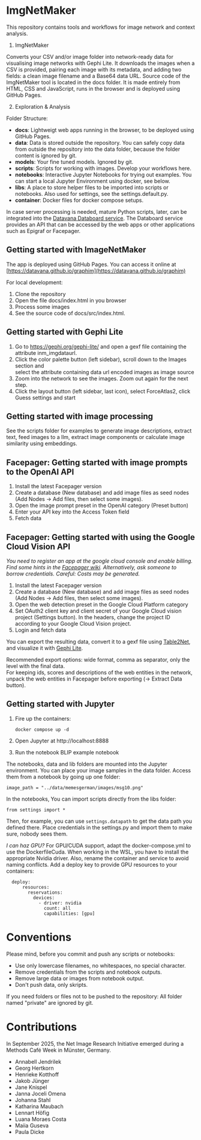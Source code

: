 # ImgNetMaker

This repository contains tools and workflows for image network and context analysis.

1. ImgNetMaker

Converts your CSV and/or image folder into network-ready data for visualising image networks with Gephi Lite. 
It downloads the images when a CSV is provided, pairing each image with its metadata, and adding two fields:
a clean image filename and a Base64 data URL.
Source code of the ImgNetMaker tool is located in the docs folder.
It is made entirely from HTML, CSS and JavaScript, 
runs in the browser and is deployed using GitHub Pages.

2. Exploration & Analysis

Folder Structure:  

- **docs**: Lightweigt web apps running in the browser, to be deployed using GitHub Pages.
- **data**: Data is stored outside the repository. 
  You can safely copy data from outside the repository into the data folder,
  because the folder content is ignored by git.
- **models**: Your fine tuned models. Ignored by git.
- **scripts**: Scripts for working with images. Develop your workflows here. 
- **notebooks**: Interactive Jupyter Notebooks for trying out examples.
  You can start a local Jupyter Environment using docker, see below.
- **libs**: A place to store helper files to be imported into scripts or notebooks. 
  Also used for settings, see the settings.default.py.
- **container**: Docker files for docker compose setups.

In case server processing is needed, mature Python scripts, later, 
can be integrated into the [Datavana Databoard service](https://databoard.uni-muenster.de/). 
The Databoard service provides an API that can be accessed by the web apps or other applications
such as Epigraf or Facepager.

## Getting started with ImageNetMaker

The app is deployed using GitHub Pages.
You can access it online at [https://datavana.github.io/graphim](https://datavana.github.io/graphim)

For local development:

1. Clone the repository
2. Open the file docs/index.html in you browser
3. Process some images
4. See the source code of docs/src/index.html.

## Getting started with Gephi Lite

1. Go to https://gephi.org/gephi-lite/ 
   and open a gexf file containing the attribute inm_imgdataurl.
3. Click the color palette button (left sidebar), 
   scroll down to the Images section and  
   select the attribute containing data url encoded images as image source
4. Zoom into the network to see the images. Zoom out again for the next step.
5. Click the layout button (left sidebar, last icon),
   select ForceAtlas2, click Guess settings and start

## Getting started with image processing

See the scripts folder for examples to generate image descriptions, extract text,
feed images to a llm, extract image components or calculate image similarity using embeddings.

## Facepager: Getting started with image prompts to the OpenAI API

1. Install the latest Facepager version
2. Create a database (New database) and 
   add image files as seed nodes (Add Nodes -> Add files, then select some images). 
3. Open the image prompt preset in the OpenAI category (Preset button)
4. Enter your API key into the Access Token field
5. Fetch data

## Facepager: Getting started with using the Google Cloud Vision API

*You need to register an app at the google cloud console and enable billing.
Find some hints in the [Facepager wiki](https://github.com/strohne/Facepager/wiki/Getting-Started-with-Google-Cloud-Platform).
Alternatively, ask someone to borrow credentials. Careful: Costs may be generated.*

1. Install the latest Facepager version
2. Create a database (New database) and 
   add image files as seed nodes (Add Nodes -> Add files, then select some images). 
3. Open the web detection preset in the Google Cloud Platform category 
4. Set OAuth2 client key and client secret of your Google Cloud vision project (Settings button). 
   In the headers, change the project ID according to your Google Cloud Vision project.
5. Login and fetch data

You can export the resulting data, 
convert it to a gexf file using [Table2Net](https://medialab.github.io/table2net/),
and visualize it with [Gephi Lite](https://gephi.org/gephi-lite/).

Recommended export options: wide format, comma as separator, only the level with the final data.  
For keeping ids, scores and descriptions of the web entities in the network,
 unpack the web entities in Facepager before exporting (-> Extract Data button). 

## Getting started with Jupyter

1. Fire up the containers:
   ```
   docker compose up -d
   ```
2. Open Jupyter at http://localhost:8888

3. Run the notebook BLIP example notebook


The notebooks, data and lib folders are mounted into the Jupyter environment.
You can place your image samples in the data folder. 
Access them from a notebook by going up one folder:
```
image_path = "../data/memesgerman/images/msg10.png"
```

In the notebooks, You can import scripts directly from the libs folder:
```
from settings import *
```

Then, for example, you can use `settings.datapath` to get the data path you defined there.
Place credentials in the settings.py and import them to make sure, nobody sees them.


*I can haz GPU?*
For GPU/CUDA support, adapt the docker-compose.yml to use the DockerfileCuda.
When working in the WSL, you have to install the appropriate Nvidia driver.
Also, rename the container and service to avoid naming conflicts. 
Add a deploy key to provide GPU resources to your containers:    
```
  deploy:
      resources:
        reservations:
          devices:
            - driver: nvidia
              count: all
              capabilities: [gpu]
```

# Conventions

Please mind, before you commit and push any scripts or notebooks: 
- Use only lowercase filenames, no whitespaces, no special character.
- Remove credentials from the scripts and notebook outputs.
- Remove large data or images from notebook output.
- Don't push data, only skripts.

If you need folders or files not to be pushed to the repository:
All folder named "private" are ignored by git.

# Contributions

In September 2025, the Net Image Research Initiative emerged during a Methods Café Week in Münster, Germany.

- Annabell Jendrilek
- Georg Hertkorn
- Henrieke Kotthoff
- Jakob Jünger
- Jane Knispel
- Janna Joceli Omena
- Johanna Stahl
- Katharina Maubach
- Lennart Höfig
- Luana Moraes Costa
- Maiia Guseva
- Paula Dicke
